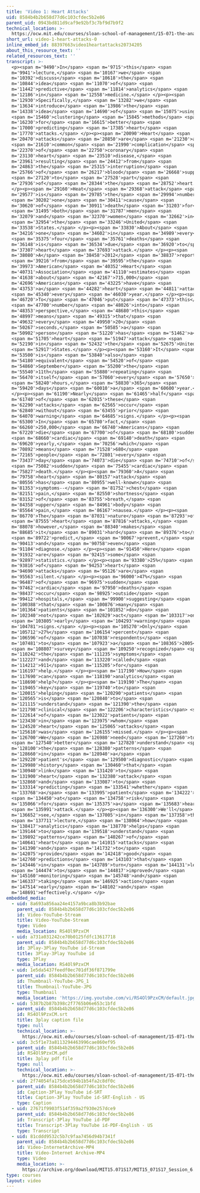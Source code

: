 ```yaml
---
title: 'Video 1: Heart Attacks'
uid: 8584b4b2b658d77d6c103cfdec5b2e86
parent_uid: 0943bd811d9caf9e92bf3c7bf9d7b9f2
technical_location: >-
  https://ocw.mit.edu/courses/sloan-school-of-management/15-071-the-analytics-edge-spring-2017/clustering/predictive-diagnosis-discovering-patterns-for-disease-detection/video-1-heart-attacks-0
short_url: video-1-heart-attacks-0
inline_embed_id: 88397663video1heartattacks20734205
about_this_resource_text: ''
related_resources_text: ''
transcript: >-
  <p><span m='9490'>In</span> <span m='9715'>this</span> <span
  m='9941'>lecture,</span> <span m='10167'>we</span> <span
  m='10392'>discuss</span> <span m='10618'>the</span> <span
  m='10844'>idea</span> <span m='11070'>of</span> <span
  m='11442'>predictive</span> <span m='11814'>analytics</span> <span
  m='12186'>in</span> <span m='12558'>medicine.</span> </p><p><span
  m='12930'>Specifically,</span> <span m='13282'>we</span> <span
  m='13634'>introduce</span> <span m='13986'>the</span> <span
  m='14338'>idea</span> <span m='14690'>of</span> <span m='15075'>using</span>
  <span m='15460'>clustering</span> <span m='15845'>methods</span> <span
  m='16230'>for</span> <span m='16615'>better</span> <span
  m='17000'>predicting</span> <span m='17385'>heart</span> <span
  m='17770'>attacks.</span> </p><p><span m='20090'>Heart</span> <span
  m='20470'>attacks</span> <span m='20850'>are</span> <span m='21230'>a</span>
  <span m='21610'>common</span> <span m='21990'>complication</span> <span
  m='22370'>of</span> <span m='22750'>coronary</span> <span
  m='23130'>heart</span> <span m='23510'>disease,</span> <span
  m='23961'>resulting</span> <span m='24412'>from</span> <span
  m='24863'>the</span> <span m='25315'>interruption</span> <span
  m='25766'>of</span> <span m='26217'>blood</span> <span m='26668'>supply</span>
  <span m='27120'>to</span> <span m='27528'>part</span> <span
  m='27936'>of</span> <span m='28344'>the</span> <span m='28752'>heart.</span>
  </p><p><span m='29160'>Heat</span> <span m='29368'>attack</span> <span
  m='29577'>is</span> <span m='29785'>the</span> <span m='29994'>number</span>
  <span m='30202'>one</span> <span m='30411'>cause</span> <span
  m='30620'>of</span> <span m='30911'>death</span> <span m='31203'>for</span>
  <span m='31495'>both</span> <span m='31787'>men</span> <span
  m='32079'>and</span> <span m='32370'>women</span> <span m='32662'>in</span>
  <span m='32954'>the</span> <span m='33246'>United</span> <span
  m='33538'>States.</span> </p><p><span m='33830'>About</span> <span
  m='34216'>one</span> <span m='34602'>in</span> <span m='34989'>every</span>
  <span m='35375'>four</span> <span m='35761'>deaths</span> <span
  m='36148'>is</span> <span m='36534'>due</span> <span m='36920'>to</span> <span
  m='37307'>heart</span> <span m='37693'>attack.</span> </p><p><span
  m='38080'>A</span> <span m='38458'>2012</span> <span m='38837'>report</span>
  <span m='39216'>from</span> <span m='39595'>the</span> <span
  m='39973'>American</span> <span m='40352'>Heart</span> <span
  m='40731'>Association</span> <span m='41110'>estimates</span> <span
  m='41638'>about</span> <span m='42167'>715,000</span> <span
  m='42696'>Americans</span> <span m='43225'>have</span> <span
  m='43753'>a</span> <span m='44282'>heart</span> <span m='44811'>attack</span>
  <span m='45340'>every</span> <span m='46030'>year.</span> </p><p><span
  m='46720'>To</span> <span m='47046'>put</span> <span m='47373'>this</span>
  <span m='47700'>number</span> <span m='48026'>into</span> <span
  m='48353'>perspective,</span> <span m='48680'>this</span> <span
  m='48997'>means</span> <span m='49315'>that</span> <span
  m='49632'>every</span> <span m='49950'>20</span> <span
  m='50267'>seconds,</span> <span m='50585'>a</span> <span
  m='50902'>person</span> <span m='51220'>has</span> <span m='51462'>a</span>
  <span m='51705'>heart</span> <span m='51947'>attack</span> <span
  m='52190'>in</span> <span m='52432'>the</span> <span m='52675'>United</span>
  <span m='52917'>States.</span> </p><p><span m='53160'>It</span> <span
  m='53500'>is</span> <span m='53840'>also</span> <span
  m='54180'>equivalent</span> <span m='54520'>of</span> <span
  m='54860'>September</span> <span m='55200'>the</span> <span
  m='55540'>11th</span> <span m='55880'>repeating</span> <span
  m='56470'>itself</span> <span m='57060'>every</span> <span m='57650'>24</span>
  <span m='58240'>hours,</span> <span m='58830'>365</span> <span
  m='59420'>days</span> <span m='60010'>a</span> <span m='60600'>year.</span>
  </p><p><span m='61190'>Nearly</span> <span m='61465'>half</span> <span
  m='61740'>of</span> <span m='62015'>these</span> <span
  m='62290'>attacks</span> <span m='62565'>occur</span> <span
  m='62840'>without</span> <span m='63455'>prior</span> <span
  m='64070'>warning</span> <span m='64685'>signs.</span> </p><p><span
  m='65300'>In</span> <span m='65780'>fact,</span> <span
  m='66260'>250,000</span> <span m='66740'>Americans</span> <span
  m='67220'>die</span> <span m='67700'>of</span> <span m='68180'>sudden</span>
  <span m='68660'>cardiac</span> <span m='69140'>death</span> <span
  m='69620'>yearly,</span> <span m='70256'>which</span> <span
  m='70892'>means</span> <span m='71528'>680</span> <span
  m='72165'>people</span> <span m='72801'>every</span> <span
  m='73437'>day</span> <span m='74073'>die</span> <span m='74710'>of</span>
  <span m='75082'>sudden</span> <span m='75455'>cardiac</span> <span
  m='75827'>death.</span> </p><p><span m='79360'>A</span> <span
  m='79758'>heart</span> <span m='80157'>attack</span> <span
  m='80556'>has</span> <span m='80955'>well-known</span> <span
  m='81353'>symptoms--</span> <span m='81752'>chest</span> <span
  m='82151'>pain,</span> <span m='82550'>shortness</span> <span
  m='83152'>of</span> <span m='83755'>breath,</span> <span
  m='84358'>upper</span> <span m='84961'>body</span> <span
  m='85564'>pain,</span> <span m='86167'>nausea.</span> </p><p><span
  m='86770'>The</span> <span m='87031'>nature</span> <span m='87293'>of</span>
  <span m='87555'>heart</span> <span m='87816'>attacks,</span> <span
  m='88078'>however,</span> <span m='88340'>makes</span> <span
  m='88685'>it</span> <span m='89031'>hard</span> <span m='89376'>to</span>
  <span m='89722'>predict,</span> <span m='90067'>prevent,</span> <span
  m='90413'>and</span> <span m='90758'>even</span> <span
  m='91104'>diagnose.</span> </p><p><span m='91450'>Here</span> <span
  m='91932'>are</span> <span m='92415'>some</span> <span
  m='92897'>statistics.</span> </p><p><span m='93380'>25%</span> <span
  m='93816'>of</span> <span m='94253'>heart</span> <span
  m='94690'>attacks</span> <span m='95126'>are</span> <span
  m='95563'>silent.</span> </p><p><span m='96000'>47%</span> <span
  m='96487'>of</span> <span m='96975'>sudden</span> <span
  m='97462'>cardiac</span> <span m='97950'>deaths</span> <span
  m='98437'>occur</span> <span m='98925'>outside</span> <span
  m='99412'>hospitals,</span> <span m='99900'>suggesting</span> <span
  m='100388'>that</span> <span m='100876'>many</span> <span
  m='101364'>patients</span> <span m='101852'>do</span> <span
  m='102340'>not</span> <span m='102829'>act</span> <span m='103317'>on</span>
  <span m='103805'>early</span> <span m='104293'>warning</span> <span
  m='104781'>signs.</span> </p><p><span m='105270'>Only</span> <span
  m='105712'>27%</span> <span m='106154'>percent</span> <span
  m='106596'>of</span> <span m='107038'>respondents</span> <span
  m='107481'>to</span> <span m='107923'>a</span> <span m='108365'>2005</span>
  <span m='108807'>survey</span> <span m='109250'>recognized</span> <span
  m='110242'>the</span> <span m='111235'>symptoms</span> <span
  m='112227'>and</span> <span m='113220'>called</span> <span
  m='114212'>911</span> <span m='115205'>for</span> <span
  m='116197'>help.</span> </p><p><span m='117190'>How</span> <span
  m='117690'>can</span> <span m='118190'>analytics</span> <span
  m='118690'>help?</span> </p><p><span m='119190'>The</span> <span
  m='119465'>key</span> <span m='119740'>to</span> <span
  m='120015'>helping</span> <span m='120290'>patients</span> <span
  m='120565'>is</span> <span m='120840'>to</span> <span
  m='121115'>understand</span> <span m='121390'>the</span> <span
  m='121798'>clinical</span> <span m='122206'>characteristics</span> <span
  m='122614'>of</span> <span m='123022'>patients</span> <span
  m='123430'>in</span> <span m='123975'>whom</span> <span
  m='124520'>heart</span> <span m='125065'>attacks</span> <span
  m='125610'>was</span> <span m='126155'>missed.</span> </p><p><span
  m='126700'>We</span> <span m='126980'>need</span> <span m='127260'>to</span>
  <span m='127540'>better</span> <span m='127820'>understand</span> <span
  m='128100'>the</span> <span m='128380'>patterns</span> <span
  m='128660'>in</span> <span m='128940'>a</span> <span
  m='129220'>patient's</span> <span m='129500'>diagnostic</span> <span
  m='129980'>history</span> <span m='130460'>that</span> <span
  m='130940'>link</span> <span m='131420'>to</span> <span
  m='131900'>heart</span> <span m='132380'>attack</span> <span
  m='132860'>and</span> <span m='133087'>to</span> <span
  m='133314'>predicting</span> <span m='133541'>whether</span> <span
  m='133768'>a</span> <span m='133995'>patient</span> <span m='134222'>is</span>
  <span m='134450'>at</span> <span m='134758'>risk</span> <span
  m='135066'>for</span> <span m='135375'>a</span> <span m='135683'>heart</span>
  <span m='135991'>attack.</span> </p><p><span m='136300'>We'll</span> <span
  m='136652'>see,</span> <span m='137005'>in</span> <span m='137358'>this</span>
  <span m='137711'>lecture,</span> <span m='138064'>how</span> <span
  m='138417'>analytics</span> <span m='138770'>helps</span> <span
  m='139144'>to</span> <span m='139518'>understand</span> <span
  m='139892'>patterns</span> <span m='140267'>of</span> <span
  m='140641'>heart</span> <span m='141015'>attacks</span> <span
  m='141390'>and</span> <span m='141732'>to</span> <span
  m='142075'>provide</span> <span m='142418'>good</span> <span
  m='142760'>predictions</span> <span m='143103'>that</span> <span
  m='143446'>in</span> <span m='143789'>turn</span> <span m='144131'>lead</span>
  <span m='144474'>to</span> <span m='144817'>improved</span> <span
  m='145160'>monitoring</span> <span m='145748'>and</span> <span
  m='146337'>taking</span> <span m='146925'>action</span> <span
  m='147514'>early</span> <span m='148102'>and</span> <span
  m='148691'>effectively.</span> </p>
embedded_media:
  - uid: 8a693a856aa24e4157a9bca8b3b92bae
    parent_uid: 8584b4b2b658d77d6c103cfdec5b2e86
    id: Video-YouTube-Stream
    title: Video-YouTube-Stream
    type: Video
    media_location: RS4Ol9PzxCM
  - uid: a731a031242ce70b0125fdfc13617718
    parent_uid: 8584b4b2b658d77d6c103cfdec5b2e86
    id: 3Play-3Play YouTube id-Stream
    title: 3Play-3Play YouTube id
    type: 3Play
    media_location: RS4Ol9PzxCM
  - uid: 1e5da5437feedf0ec701df36f871799e
    parent_uid: 8584b4b2b658d77d6c103cfdec5b2e86
    id: Thumbnail-YouTube-JPG_1
    title: Thumbnail-YouTube-JPG
    type: Thumbnail
    media_location: 'https://img.youtube.com/vi/RS4Ol9PzxCM/default.jpg'
  - uid: 5387b2b87b398c2f7765b06e653c1bfd
    parent_uid: 8584b4b2b658d77d6c103cfdec5b2e86
    id: RS4Ol9PzxCM.srt
    title: 3play caption file
    type: null
    technical_location: >-
      https://ocw.mit.edu/courses/sloan-school-of-management/15-071-the-analytics-edge-spring-2017/clustering/predictive-diagnosis-discovering-patterns-for-disease-detection/video-1-heart-attacks-0/RS4Ol9PzxCM.srt
  - uid: 3c5f1e73a8113294463996cae860ef95
    parent_uid: 8584b4b2b658d77d6c103cfdec5b2e86
    id: RS4Ol9PzxCM.pdf
    title: 3play pdf file
    type: null
    technical_location: >-
      https://ocw.mit.edu/courses/sloan-school-of-management/15-071-the-analytics-edge-spring-2017/clustering/predictive-diagnosis-discovering-patterns-for-disease-detection/video-1-heart-attacks-0/RS4Ol9PzxCM.pdf
  - uid: 2f74054fa175dce594b1b54fa2c8df0c
    parent_uid: 8584b4b2b658d77d6c103cfdec5b2e86
    id: Caption-3Play YouTube id-SRT
    title: Caption-3Play YouTube id-SRT-English - US
    type: Caption
  - uid: 27671f9903f514f359a2f930e257dce9
    parent_uid: 8584b4b2b658d77d6c103cfdec5b2e86
    id: Transcript-3Play YouTube id-PDF
    title: Transcript-3Play YouTube id-PDF-English - US
    type: Transcript
  - uid: 81cddd9532c5b7c9faa7456d94b7341f
    parent_uid: 8584b4b2b658d77d6c103cfdec5b2e86
    id: Video-InternetArchive-MP4
    title: Video-Internet Archive-MP4
    type: Video
    media_location: >-
      https://archive.org/download/MIT15.071S17/MIT15_071S17_Session_6.3.01_300k.mp4
type: courses
layout: video
---
```

